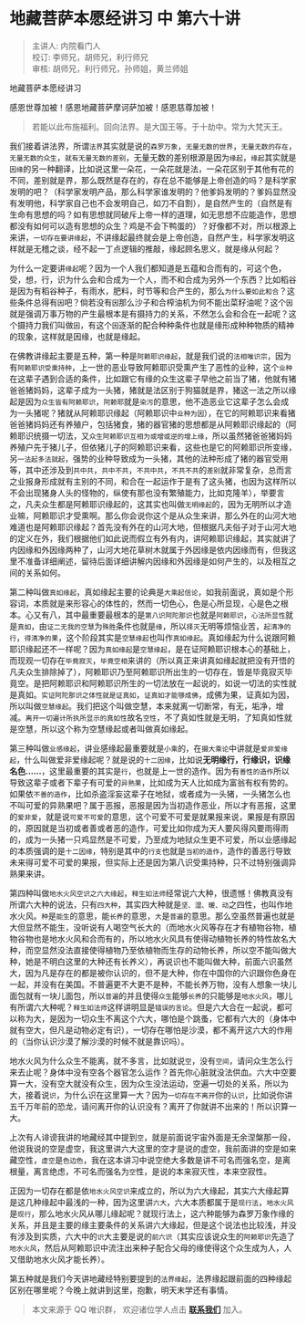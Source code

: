 # 地藏菩萨本愿经讲习 中 第六十讲

> 主讲人: 内院看门人 <br />
> 校订: 李师兄，胡师兄，利行师兄 <br />
> 审核: 胡师兄，利行师兄，孙师姐，黄兰师姐 <br />

地藏菩萨本愿经讲习

感恩世尊加被！感恩地藏菩萨摩诃萨加被！感恩慈尊加被！

> 若能以此布施福利。回向法界。是大国王等。于十劫中。常为大梵天王。

我们接着讲法界，所谓`法界`其实就是说的`森罗万象`，`无量无数的世界`，`无量无数的存在`，`无量无数的众生`，`就有无量无数的差别`，无量无数的差别根源是因为`缘起`，`缘起`其实就是`因缘`的另一种翻译，比如说这里一朵花，一朵花就是法，一朵花区别于其他有花的不同，差别就是界，那么既然是存在的，存在总不能够是上帝创造的吗？是科学家发明的吧？（科学家发明产品，那么科学家谁发明的？他爹妈发明的？爹妈显然没有发明他，科学家自己也不会发明自己，如刀不自割），是自然产生的（自然是有生命有思想的吗？如有思想就同破斥上帝一样的道理，如无思想不应能造作，思想都没有如何可以造有思想的众生？鸡是不会下鸭蛋的）？好像都不对，所以根源上来讲，`一切存在要讲缘起`，不讲缘起最终就会是上帝创造，自然产生，科学家发明这样就是无稽之谈，经不起一丁点逻辑的推敲，缘起顾名思义，就是缘从何起？

为什么一定要讲`缘起`呢？因为一个人我们都知道是五蕴和合而有的，可这个色，受，想，行，识为什么会和合成为一个人，而不和合成为另外一个东西？比如稻谷是因为有稻谷种子，有雨水，肥料，时节等和合产生的，那么`为什么要如此和合`？这些条件总得有`因`吧？倘若没有`因`那么沙子和合榨油机为何不能出菜籽油呢？这个`因`就是强调万事万物的产生最根本是有摄持力的关系，不然怎么会和合在一起呢？这个摄持力我们叫做`因`，有这个`因`逐渐的配合种种条件也就是缘形成种种物质的精神的现象，这样就是因缘，也就是缘起。

在佛教讲缘起主要是五种，第一种是`阿赖耶识缘起`，就是我们说的`法相唯识宗`，因为有`阿赖耶识受熏持种`，上一世的恶业导致阿赖耶识受熏产生了恶性的业种，这个`业种`在这辈子遇到合适的条件，比如跟它有缘的众生这辈子早他之前当了猪，他就有猪爸爸猪妈妈，这辈子成为一头猪，猪就是法区别于狗猫就是界，猪这一法之所以缘起是因为`众生皆有阿赖耶识`，`阿赖耶`就是`染污`的意思，他不造恶业它这辈子怎么会成为一头猪呢？猪就从阿赖耶识缘起（阿赖耶识中`业种为因`），在它的阿赖耶识来看猪爸爸猪妈妈还有养殖户，包括猪食，猪的器官猪的思想都是从阿赖耶识缘起的（阿赖耶识统摄一切法，又`众生阿赖耶识互相为或增或逆的增上缘`，所以虽然猪爸爸猪妈妈养殖户先于猪儿子，但依猪儿子的阿赖耶识来看，这些也是它的阿赖耶识所变缘，另`一法起多法就起`，强势的业种导致成为一头猪，其他的法种形成了猪的器官受用等，其中还涉及到`共中共`，`共中不共`，`不共中共`，`不共不共`的`差别`就非常复杂，总而言之业报身形成就有主别的不同，和合在一起运作于是有了这头猪，也因为这样所以不会出现猪身人头的怪物的，纵使有那也没有繁殖能力，比如克隆羊），举要言之，凡夫众生都是阿赖耶识缘起的，这其实也叫做`无明缘起`的，因为无明所以才造业嘛，阿赖耶识才受熏啊。那么你会说你这个是从众生来讲，那么外在的山河大地难道也是阿赖耶识缘起？首先没有外在的山河大地，但根据凡夫俗子对于山河大地的定义在外，我们根据他们如此说而假立有外有内，讲阿赖耶识缘起，其实就讲了内因缘和外因缘两种了，山河大地花草树木就属于外因缘是依内因缘而有，但我这里不准备详细阐述，留待后面详细讲解内因缘和外因缘是如何产生的，以及相互之间的关系如何。

第二种叫做`真如缘起`，真如缘起主要的论典是`大乘起信论`，如我前面说，真如是个形容词，本质就是来形容心的体性的，然而一切色心，色是心所显现，心是色之根本。心又有八，其中最重要最根本的是`第八识阿陀那识`也就是`阿赖耶识`，`心法所显性`就是`真如`，由`证二无我的空慧`为`殊胜`条件也就是`缘`，所以`择灭`无明等烦恼业苦，`起清净的行`，`得清净的果`，这个阶段其实是`空慧缘起`也叫作`真如缘起`。真如缘起为什么说跟阿赖耶识缘起还不一样呢？因为`真如缘起`是`空慧缘起`，是在证阿赖耶识根本心的基础上，而现观一切存在`毕竟寂灭`，`毕竟空相`来讲的（所以真正来讲真如缘起就把没有开悟的凡夫众生排除掉了），阿赖耶识乃至阿赖耶识所出生的一切存在，皆是毕竟寂灭毕竟空。是把阿赖耶识和阿赖耶识所生的一切法放在一起说的，如说一切法的实性就是真如。`实证阿陀那识之体性就是证真如`，`证真如才能够成佛`，成佛为果，证真如为因，所以叫做`空慧缘起`。我们把这个叫做空慧，本来就离一切断常，有无，垢净，增减。`离开一切遍计所执所显示的真如性`故名`空性`，不了真如性就是无明，了知真如性就是空慧，所以这个称为空慧缘起或者叫做真如缘起。

第三种叫做`业感缘起`，讲业感缘起最重要就是`小乘`的，在`摄大乘论`中讲就是`爱非爱缘起`，什么叫做爱非爱缘起呢？就是说的`十二因缘`，比如说**无明缘行，行缘识，识缘名色……**，这里最重要的其实是`行`，也就是上一世的造作。因为有`善性的造作`所以导致这辈子或者下辈子有可爱的`异熟果`，比如成为天人比如成为富翁有权有势的。如果依`不善的造作`，比如杀盗淫妄这辈子在地狱，或者成为一头猪，一头猪怎么也不叫可爱的异熟果吧？属于恶报，恶报是因为当初造作恶业，所以才有恶报，这里的`爱非爱`，就是说`可爱不可爱`的意思，这个可爱不可爱是就果报来说，果报是有原因的，原因就是当初或者善或者恶的造作，可爱比如你成为天人要风得风要雨得雨的，成为一头猪一只鸡显然是不可爱，乃至成为地狱众生更不可爱，所以业感缘起的本质强调的是`十二因缘`，特别是其中的`行支`也就是`当初的造作`，造作的善恶行导致未来得可爱不可爱的果报，但实际上还是因为第八识受熏持种，只不过特别强调异熟果来讲。

第四种叫做`地水火风空识之六大缘起`，`释生如法师`经常说六大种，很遗憾！佛教真没有所谓六大种的说法，只有`四大种`，其实四大种就是`坚、湿、暖、动`之四性，也叫作地水火风。`种`是`能生`的意思，能`长养`的意思，`大`是`普遍`的意思。那么空虽然普遍也就是大但显然不能生，没听说有人喝空气长大的（而地水火风等存在才有植物谷物，植物谷物也是地水火风和合而有的，所以地水火风具有使得动植物长养的特性故名大种，而空显然没法直接使得植物乃至依植物而生存的动物长养，所以空不能叫做大种，她是不明白这里的大种还有长养义），再说识也不能叫做大种，前面六识虽然大，因为凡是存在的都是被你认识的，但不是大种，你在中国你的六识跟你色身在一起，并没有在美国。不普遍更不大更不是种，不能长养万物，没有人想象一块儿面包就有一块儿面包，所以`普遍`的并且使得`众生`能够`长养`的只能够是`地水火风`，哪儿有所谓六大种呢？`释生如法师`这样讲明显是`错误的言论`。但是六大合在一起说，都可以称为大，是因为一切众生不离这个六大，哪怕是个跳蚤，它都有六大的（身体中就有空大，但凡是动物必定有识），一切存在哪怕是沙漠，都不离开这六大的作用的（当你认识沙漠了解沙漠的时候不就是靠识吗）。

地水火风为什么众生不能离，就不多言，比如就说`空`，没有`空间`，请问众生怎么行来去止呢？身体中没有空各个器官怎么运作？首先你心脏就没法供血。六大中空要算一大，没有空大就没有众生，因为众生没法运动，空遍一切处的关系，所以为大，接着说`识`，为什么识在这里算一大？因为`一切存在不离开`你的`认识`，比如说你讲五千万年前的恐龙，请问离开你的认识没有？离开了你就讲不出来的！所以识算一大。

上次有人诽谤我讲的地藏经其中提到`空`，就是前面说宇宙外面是无余涅槃那一段，他说我说的空是虚空，我这里讲六大这里的空才是说的虚空，我前面讲的空是如来藏空性，`虚空`是`色边色`，我在这本讲习中说空绝大多数是讲不可名而强名空，是离根量，离言绝虑，不可名而强名为`空`性，是说的本来寂灭性，本来空寂性。

正因为一切存在都是依`地水火风空识`来成立的，所以为六大缘起，其实六大缘起算是这几种缘起中最浅的一种，因为这里讲`六大`，六大本质都属于是`现行法`，`地水火风`是`现行`，那么地水火风从哪儿缘起呢？就现行法上，这六种能够为森罗万象作缘的关系，并且是主要的缘主要条件的关系讲六大缘起，但是这个说法也比较浅，并没有涉及到实质，六大中的`识`大主要是说的`前六识`（其实应该说众生的`阿赖耶识`先造了`地水火风`，然后从阿赖耶识中流注出来种子配合父母的缘使得这个众生成为人，人又借助地水火风才能长养）。

第五种就是我们今天讲地藏经特别要提到的`法界缘起`，法界缘起跟前面的四种缘起区别在哪里呢？今晚上就讲到这里，抱歉，明天末学还有事情。

> 本文来源于 QQ 唯识群， 欢迎诸位学人点击 **[联系我们](https://mp.weixin.qq.com/s/lZCfWjmLjgNR165Tx4_bCQ)** 加入。
